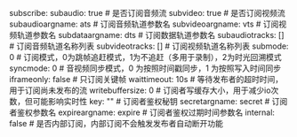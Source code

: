   subscribe:
    subaudio: true # 是否订阅音频流
    subvideo: true # 是否订阅视频流
    subaudioargname: ats # 订阅音频轨道参数名
    subvideoargname: vts # 订阅视频轨道参数名
    subdataargname: dts # 订阅数据轨道参数名
    subaudiotracks: [] # 订阅音频轨道名称列表
    subvideotracks: [] # 订阅视频轨道名称列表
    submode: 0 # 订阅模式，0为跳帧追赶模式，1为不追赶（多用于录制），2为时光回溯模式
    syncmode: 0 # 音视频同步模式，0 为按照时间戳同步，1 为按照写入时间同步
    iframeonly: false # 只订阅关键帧
    waittimeout: 10s # 等待发布者的超时时间，用于订阅尚未发布的流
    writebuffersize: 0 # 订阅者写缓存大小，用于减少io次数，但可能影响实时性
    key: "" # 订阅者鉴权秘钥
    secretargname: secret # 订阅者鉴权参数名
    expireargname: expire # 订阅者鉴权过期时间参数名
    internal: false # 是否内部订阅，内部订阅不会触发发布者自动断开功能